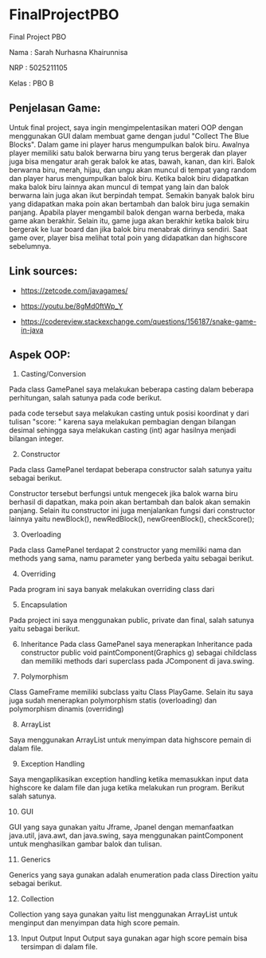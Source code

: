 # FinalProjectPBO
Final Project PBO

Nama  : Sarah Nurhasna Khairunnisa

NRP   : 5025211105

Kelas : PBO B

## Penjelasan Game:

Untuk final project, saya ingin mengimpelentasikan materi OOP dengan menggunakan GUI dalam membuat game dengan judul "Collect The Blue Blocks". Dalam game ini player harus mengumpulkan balok biru. Awalnya player memiliki satu balok berwarna biru yang terus bergerak dan player juga bisa mengatur arah gerak balok ke atas, bawah, kanan, dan kiri. Balok berwarna biru, merah, hijau, dan ungu akan muncul di tempat yang random dan player harus mengumpulkan balok biru. Ketika balok biru didapatkan maka balok biru lainnya akan muncul di tempat yang lain dan balok berwarna lain juga akan ikut berpindah tempat. Semakin banyak balok biru yang didapatkan maka poin akan bertambah dan balok biru juga semakin panjang. Apabila player mengambil balok dengan warna berbeda, maka game akan berakhir. Selain itu, game juga akan berakhir ketika balok biru bergerak ke luar board dan jika balok biru menabrak dirinya sendiri. Saat game over, player bisa melihat total poin yang didapatkan dan highscore sebelumnya.

## Link sources: 

* https://zetcode.com/javagames/

* https://youtu.be/8gMd0ftWp_Y

* https://codereview.stackexchange.com/questions/156187/snake-game-in-java

## Aspek OOP:

1. Casting/Conversion

Pada class GamePanel saya melakukan beberapa casting dalam beberapa perhitungan,
salah satunya pada code berikut.



pada code tersebut saya melakukan casting untuk posisi koordinat y dari tulisan "score: " karena
saya melakukan pembagian dengan bilangan desimal sehingga saya melakukan casting (int) agar hasilnya
menjadi bilangan integer.

2. Constructor

Pada class GamePanel terdapat beberapa constructor salah satunya yaitu sebagai berikut.

Constructor tersebut berfungsi untuk mengecek jika balok warna biru berhasil di dapatkan, maka poin akan bertambah dan balok akan semakin panjang. Selain itu constructor ini juga menjalankan fungsi dari constructor lainnya yaitu newBlock(), newRedBlock(), newGreenBlock(), checkScore();

3. Overloading

Pada class GamePanel terdapat 2 constructor yang memiliki nama dan methods yang sama, namu
parameter yang berbeda yaitu sebagai berikut.

4. Overriding

Pada program ini saya banyak melakukan overriding class dari

5. Encapsulation

Pada project ini saya menggunakan public, private dan final, salah satunya yaitu sebagai berikut.


6. Inheritance
Pada class GamePanel saya menerapkan Inheritance pada constructor public void paintComponent(Graphics g) sebagai childclass dan memiliki methods dari superclass pada JComponent di java.swing.

7. Polymorphism

Class GameFrame memiliki subclass yaitu Class PlayGame. Selain itu saya juga sudah menerapkan polymorphism statis (overloading) dan polymorphism dinamis (overriding)

8. ArrayList 

Saya menggunakan ArrayList untuk menyimpan data highscore pemain di dalam file.

9. Exception Handling

Saya mengaplikasikan exception handling ketika memasukkan input data highscore ke dalam file dan juga ketika melakukan run program. Berikut salah satunya.

10. GUI

GUI yang saya gunakan yaitu Jframe, Jpanel dengan memanfaatkan java.util, java.awt, dan java.swing, saya menggunakan paintComponent untuk menghasilkan gambar balok dan tulisan.

11. Generics

Generics yang saya gunakan adalah enumeration pada class Direction yaitu sebagai berikut.

12. Collection

Collection yang saya gunakan yaitu list menggunakan ArrayList untuk menginput dan menyimpan data high score pemain.

13. Input Output 
Input Output saya gunakan agar high score pemain bisa tersimpan di dalam file.








